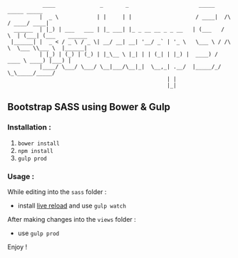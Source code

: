 ```
           ____              _       _                      _____          _____ _____          
          |  _ \            | |     | |                    / ____|  /\    / ____/ ____|         
  ______  | |_) | ___   ___ | |_ ___| |_ _ __ __ _ _ __   | (___   /  \  | (___| (___    ______ 
 |______| |  _ < / _ \ / _ \| __/ __| __| '__/ _` | '_ \   \___ \ / /\ \  \___ \\___ \  |______|
          | |_) | (_) | (_) | |_\__ \ |_| | | (_| | |_) |  ____) / ____ \ ____) |___) |         
          |____/ \___/ \___/ \__|___/\__|_|  \__,_| .__/  |_____/_/    \_\_____/_____/          
                                                  | |                                           
                                                  |_|                                           
```
## Bootstrap SASS using Bower & Gulp

### Installation :

1. ```bower install``` 
2. ```npm install```
3. ```gulp prod```

### Usage :
While editing into the ```sass``` folder :
+ install <a href="http://livereload.com/">live reload</a> and use ```gulp watch```

After making changes into the ```views``` folder :
+ use ```gulp prod```

Enjoy !